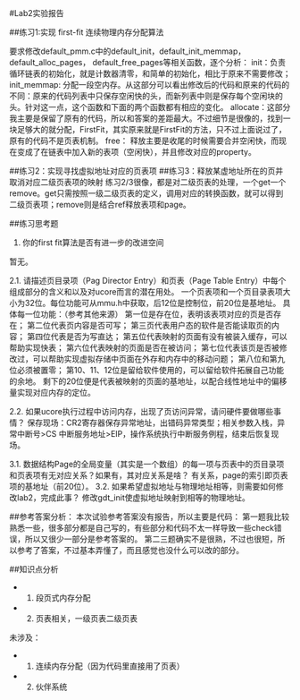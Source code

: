 #Lab2实验报告

##练习1:实现 first-fit 连续物理内存分配算法

要求修改default_pmm.c中的default_init，default_init_memmap，default_alloc_pages， default_free_pages等相关函数，逐个分析：
init：负责循环链表的初始化，就是计数器清零，和简单的初始化，相比于原来不需要修改；
init_memmap: 分配一段空内存。从这部分可以看出修改后的代码和原来的代码的不同：原来的代码列表中只保存空闲快的头，而新列表中则是保存每个空闲块的头。针对这一点，这个函数和下面的两个函数都有相应的变化。
allocate：这部分我主要是保留了原有的代码，所以和答案的差距最大。不过细节是很像的，找到一块足够大的就分配，FirstFit，其实原来就是FirstFit的方法，只不过上面说过了，原有的代码不是页表机制。
free： 释放主要是收尾的时候需要合并空闲快，而现在变成了在链表中加入新的表项（空闲快），并且修改对应的property。

##练习2：实现寻找虚拟地址对应的页表项
##练习3：释放某虚地址所在的页并取消对应二级页表项的映射
练习2/3很像，都是对二级页表的处理，一个get一个remove。get只需按照一级二级页表的定义，调用对应的转换函数，就可以得到二级页表项；remove则是结合ref释放表项和page。

##练习思考题
1. 你的first fit算法是否有进一步的改进空间

暂无。

2.1. 请描述页目录项（Pag Director Entry）和页表（Page Table Entry）中每个组成部分的含义和以及对ucore而言的潜在用处。
一个页表项和一个页目录表项大小为32位。每位功能可从mmu.h中获取，后12位是控制位，前20位是基地址。
具体每一位功能：（参考其他来源）
第一位是存在位，表明该表项对应的页是否存在；
第二位代表页内容是否可写；
第三页代表用户态的软件是否能读取页的内容；
第四位代表是否为写直达；
第五位代表映射的页面有没有被装入缓存，可以帮助实现快表；
第六位代表映射的页面是否在被访问；
第七位代表该页是否被修改过，可以帮助实现虚拟存储中页面在外存和内存中的移动问题；
第八位和第九位必须被置零；
第10、11、12位是留给软件使用的，可以留给软件拓展自己功能的余地。
剩下的20位便是代表被映射的页面的基地址，以配合线性地址中的偏移量实现对应内存的定位。

2.2. 如果ucore执行过程中访问内存，出现了页访问异常，请问硬件要做哪些事情？
保存现场：CR2寄存器保存异常地址，出错码异常类型；相关参数入栈，异常中断号>CS 中断服务地址>EIP，操作系统执行中断服务例程，结束后恢复现场。

3.1. 数据结构Page的全局变量（其实是一个数组）的每一项与页表中的页目录项和页表项有无对应关系？如果有，其对应关系是啥？
有关系，page的索引即页表项的基地址（前20位）。
3.2. 如果希望虚拟地址与物理地址相等，则需要如何修改lab2，完成此事？ 
修改gdt_init使虚拟地址映射到相等的物理地址。

##参考答案分析：
本次试验参考答案没有报告，所以主要是代码：
第一题我比较熟悉一些，很多部分都是自己写的，有些部分和代码不太一样导致一些check错误，所以又很少一部分是参考答案的。
第二三题确实不是很熟，不过也很短，所以参考了答案，不过基本弄懂了，而且感觉也没什么可以改的部分。

##知识点分析
- 1. 段页式内存分配
- 2. 页表相关，一级页表二级页表

未涉及：
- 1. 连续内存分配（因为代码里直接用了页表）
- 2. 伙伴系统
